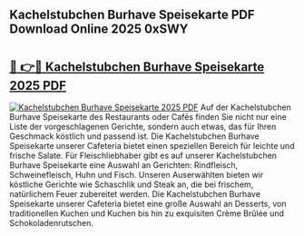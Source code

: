 ## Kachelstubchen Burhave Speisekarte PDF Download Online 2025 0xSWY

# <h2><a href="http://gc8w14h.nevu.top/?p=Kachelstubchen+Burhave+Speisekarte">🔗 👉🔴 Kachelstubchen Burhave Speisekarte 2025 PDF</a></h2>

[![Kachelstubchen Burhave Speisekarte 2025 PDF](https://i.imgur.com/dBaPXMq.png)](http://gc8w14h.nevu.top/?p=Kachelstubchen+Burhave+Speisekarte)
Auf der Kachelstubchen Burhave Speisekarte des Restaurants oder Cafés finden Sie nicht nur eine Liste der vorgeschlagenen Gerichte, sondern auch etwas, das für Ihren Geschmack köstlich und passend ist. Die Kachelstubchen Burhave Speisekarte unserer Cafeteria bietet einen speziellen Bereich für leichte und frische Salate. Für Fleischliebhaber gibt es auf unserer Kachelstubchen Burhave Speisekarte eine Auswahl an Gerichten: Rindfleisch, Schweinefleisch, Huhn und Fisch. Unseren Auserwählten bieten wir köstliche Gerichte wie Schaschlik und Steak an, die bei frischem, natürlichem Feuer zubereitet werden. Die Kachelstubchen Burhave Speisekarte unserer Cafeteria bietet eine große Auswahl an Desserts, von traditionellen Kuchen und Kuchen bis hin zu exquisiten Crème Brûlée und Schokoladenrutschen.
